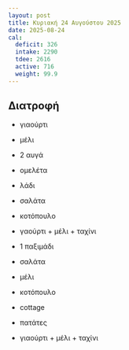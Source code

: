 ```yaml
---
layout: post
title: Κυριακή 24 Αυγούστου 2025
date: 2025-08-24
cal:
  deficit: 326
  intake: 2290
  tdee: 2616
  active: 716
  weight: 99.9
---
```



## Διατροφή

- γιαούρτι
- μέλι
- 2 αυγά
- ομελέτα
- λάδι

- σαλάτα
- κοτόπουλο
- γαούρτι + μέλι + ταχίνι
- 1 παξιμάδι

- σαλάτα
- μέλι
- κοτόπουλο
- cottage
- πατάτες
- γιαούρτι + μέλι + ταχίνι

